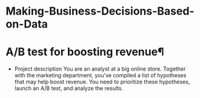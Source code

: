 # Making-Business-Decisions-Based-on-Data
# A/B test for boosting revenue¶
- Project description
You are an analyst at a big online store. Together with the marketing department, you've compiled a list of hypotheses that may help boost revenue. You need to prioritize these hypotheses, launch an A/B test, and analyze the results.

